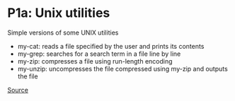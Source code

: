 # P1a: Unix utilities
Simple versions of some UNIX utilities

- my-cat: reads a file specified by the user and prints its contents
- my-grep: searches for a search term in a file line by line
- my-zip: compresses a file using run-length encoding
- my-unzip: uncompresses the file compressed using my-zip and outputs the file

[Source](https://github.com/remzi-arpacidusseau/ostep-projects/tree/master/initial-utilities)